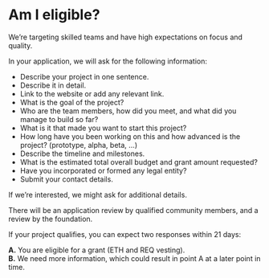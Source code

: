 # Am I eligible?

We’re targeting skilled teams and have high expectations on focus and quality.

In your application, we will ask for the following information:

* Describe your project in one sentence.
* Describe it in detail.
* Link to the website or add any relevant link.
* What is the goal of the project?
* Who are the team members, how did you meet, and what did you manage to build so far?
* What is it that made you want to start this project?
* How long have you been working on this and how advanced is the project? \(prototype, alpha, beta, …\)
* Describe the timeline and milestones.
* What is the estimated total overall budget and grant amount requested?
* Have you incorporated or formed any legal entity?
* Submit your contact details.

If we’re interested, we might ask for additional details.

There will be an application review by qualified community members, and a review by the foundation.

If your project qualifies, you can expect two responses within 21 days:

**A.** You are eligible for a grant \(ETH and REQ vesting\).  
**B.** We need more information, which could result in point A at a later point in time.

